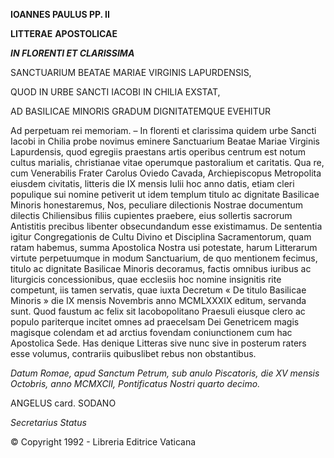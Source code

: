 **IOANNES PAULUS PP. II**

**LITTERAE** **APOSTOLICAE**

***IN FLORENTI ET CLARISSIMA***

SANCTUARIUM BEATAE MARIAE VIRGINIS LAPURDENSIS,

QUOD IN URBE SANCTI IACOBI IN CHILIA EXSTAT,

AD BASILICAE MINORIS GRADUM DIGNITATEMQUE EVEHITUR

Ad perpetuam rei memoriam. – In florenti et clarissima quidem urbe Sancti Iacobi in Chilia probe novimus eminere Sanctuarium Beatae Mariae Virginis Lapurdensis, quod egregiis praestans artis operibus centrum est notum cultus marialis, christianae vitae operumque pastoralium et caritatis. Qua re, cum Venerabilis Frater Carolus Oviedo Cavada, Archiepiscopus Metropolita eiusdem civitatis, litteris die IX mensis Iulii hoc anno datis, etiam cleri populique sui nomine petiverit ut idem templum titulo ac dignitate Basilicae Minoris honestaremus, Nos, peculiare dilectionis Nostrae documentum dilectis Chiliensibus filiis cupientes praebere, eius sollertis sacrorum Antistitis precibus libenter obsecundandum esse existimamus. De sententia igitur Congregationis de Cultu Divino et Disciplina Sacramentorum, quam ratam habemus, summa Apostolica Nostra usi potestate, harum Litterarum virtute perpetuumque in modum Sanctuarium, de quo mentionem fecimus, titulo ac dignitate Basilicae Minoris decoramus, factis omnibus iuribus ac liturgicis concessionibus, quae ecclesiis hoc nomine insignitis rite competunt, iis tamen servatis, quae iuxta Decretum « De titulo Basilicae Minoris » die IX mensis Novembris anno MCMLXXXIX editum, servanda sunt. Quod faustum ac felix sit Iacobopolitano Praesuli eiusque clero ac populo pariterque incitet omnes ad praecelsam Dei Genetricem magis magisque colendam et ad arctius fovendam coniunctionem cum hac Apostolica Sede. Has denique Litteras sive nunc sive in posterum raters esse volumus, contrariis quibuslibet rebus non obstantibus.

*Datum Romae, apud Sanctum Petrum, sub anulo Piscatoris, die XV mensis Octobris, anno MCMXCII, Pontificatus Nostri quarto decimo.*

ANGELUS card. SODANO

*Secretarius Status*

© Copyright 1992 - Libreria Editrice Vaticana
